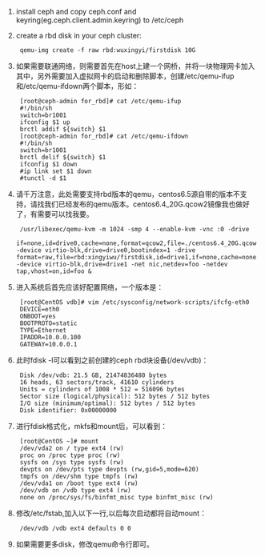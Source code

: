 1. install ceph and copy ceph.conf and keyring(eg.ceph.client.admin.keyring) to /etc/ceph
2. create a rbd disk in your ceph cluster:

    	qemu-img create -f raw rbd:wuxingyi/firstdisk 10G
3. 如果需要联通网络，则需要首先在host上建一个网桥，并将一块物理网卡加入其中，另外需要加入虚拟网卡的启动和删除脚本，创建/etc/qemu-ifup和/etc/qemu-ifdown两个脚本，形如：
 
    	[root@ceph-admin for_rbd]# cat /etc/qemu-ifup 
    	#!/bin/sh 
    	switch=br1001 
    	ifconfig $1 up 
    	brctl addif ${switch} $1
    	[root@ceph-admin for_rbd]# cat /etc/qemu-ifdown 
    	#!/bin/sh 
    	switch=br1001 
    	brctl delif ${switch} $1 
    	ifconfig $1 down 
    	#ip link set $1 down 
    	#tunctl -d $1

4. 请千万注意，此处需要支持rbd版本的qemu，centos6.5源自带的版本不支持，请找我们已经发布的qemu版本。centos6.4_20G.qcow2镜像我也做好了，有需要可以找我要。

	    /usr/libexec/qemu-kvm -m 1024 -smp 4 --enable-kvm -vnc :0 -drive 
	    if=none,id=drive0,cache=none,format=qcow2,file=./centos6.4_20G.qcow2 -device virtio-blk,drive=drive0,bootindex=1 -drive format=raw,file=rbd:xingyiwu/firstdisk,id=drive1,if=none,cache=none -device virtio-blk,drive=drive1 -net nic,netdev=foo -netdev tap,vhost=on,id=foo &
    
5. 进入系统后首先应该好配置网络，一个版本是：

		[root@CentOS vdb]# vim /etc/sysconfig/network-scripts/ifcfg-eth0 
		DEVICE=eth0 
		ONBOOT=yes 
		BOOTPROTO=static 
		TYPE=Ethernet 
		IPADDR=10.0.0.100 
		GATEWAY=10.0.0.1

6. 此时fdisk -l可以看到之前创建的ceph rbd块设备(/dev/vdb)：

		Disk /dev/vdb: 21.5 GB, 21474836480 bytes
		16 heads, 63 sectors/track, 41610 cylinders
		Units = cylinders of 1008 * 512 = 516096 bytes
		Sector size (logical/physical): 512 bytes / 512 bytes
		I/O size (minimum/optimal): 512 bytes / 512 bytes
		Disk identifier: 0x00000000
 
7. 进行fdisk格式化，mkfs和mount后，可以看到：

		[root@CentOS ~]# mount 
		/dev/vda2 on / type ext4 (rw) 
		proc on /proc type proc (rw) 
		sysfs on /sys type sysfs (rw) 
		devpts on /dev/pts type devpts (rw,gid=5,mode=620) 
		tmpfs on /dev/shm type tmpfs (rw) 
		/dev/vda1 on /boot type ext4 (rw) 
		/dev/vdb on /vdb type ext4 (rw) 
		none on /proc/sys/fs/binfmt_misc type binfmt_misc (rw)

8. 修改/etc/fstab,加入以下一行,以后每次启动都将自动mount：

		/dev/vdb /vdb ext4 defaults 0 0
9. 如果需要更多disk，修改qemu命令行即可。

